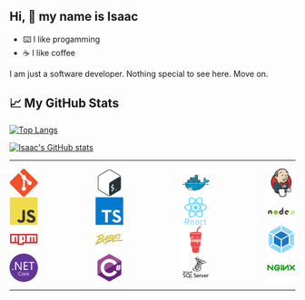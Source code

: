 ## Hi, 👋 my name is Isaac

- ⌨️ I like progamming
- ☕ I like coffee

I am just a software developer. Nothing special to see here. Move on.

## &#x1f4c8; My GitHub Stats

[![Top Langs](https://github-readme-stats.vercel.app/api/top-langs/?username=isaacadams&hide=html,css&theme=radical)](https://github.com/anuraghazra/github-readme-stats)

[![Isaac's GitHub stats](https://github-readme-stats.vercel.app/api?username=isaacadams&theme=radical)](https://github.com/anuraghazra/github-readme-stats)

---

<div style="display: flex; justify-content: space-between;">
  <img alt="GIT" src="https://github.com/devicons/devicon/blob/master/icons/git/git-original.svg" width="50" height="50"/>
  <img alt="BASH" src="https://github.com/devicons/devicon/blob/master/icons/bash/bash-original.svg" width="50" height="50"/>
  <img alt="DOCKER" src="https://github.com/devicons/devicon/blob/master/icons/docker/docker-original.svg" width="50" height="50"/>
  <img alt="JENKINS" src="https://github.com/devicons/devicon/blob/master/icons/jenkins/jenkins-original.svg" width="50" height="50"/>  
</div>

<div style="display: flex; justify-content: space-between;">
  <img src="https://github.com/devicons/devicon/blob/master/icons/javascript/javascript-original.svg" alt="JavaScript Logo" width="50" height="50"/> 
  <img alt="TS" src="https://github.com/devicons/devicon/blob/master/icons/typescript/typescript-original.svg" width="50" height="50"/>
  <img alt="REACT" src="https://github.com/devicons/devicon/blob/master/icons/react/react-original-wordmark.svg" width="50" height="50"/>
  <img alt="NODEJS" src="https://github.com/devicons/devicon/blob/master/icons/nodejs/nodejs-original-wordmark.svg" width="50" height="50"/>
</div>

<div style="display: flex; justify-content: space-between;">
  <img alt="NPM" src="https://github.com/devicons/devicon/blob/master/icons/npm/npm-original-wordmark.svg" width="50" height="50"/>
  <img alt="BABEL" src="https://github.com/devicons/devicon/blob/master/icons/babel/babel-original.svg" width="50" height="50"/>
  <img alt="GULP" src="https://github.com/devicons/devicon/blob/master/icons/gulp/gulp-plain.svg" width="50" height="50"/>
  <img alt="WEBPACK" src="https://github.com/devicons/devicon/blob/master/icons/webpack/webpack-original.svg" width="50" height="50"/>
</div>

<div style="display: flex; justify-content: space-between;">
  <img alt="DOTNETCORE" src="https://github.com/devicons/devicon/blob/master/icons/dotnetcore/dotnetcore-original.svg" width="50" height="50"/>
  <img alt="CSHARP" src="https://github.com/devicons/devicon/blob/master/icons/csharp/csharp-original.svg" width="50" height="50"/>
  <img alt="SQL" src="https://github.com/devicons/devicon/blob/master/icons/microsoftsqlserver/microsoftsqlserver-plain-wordmark.svg" width="50" height="50"/>
  <img alt="NGINX" src="https://github.com/devicons/devicon/blob/master/icons/nginx/nginx-original.svg" width="50" height="50"/>
</div>

---

<!--
<img alt="" src="" width="50" height="50"/>

**isaacadams/isaacadams** is a ✨ _special_ ✨ repository because its `README.md` (this file) appears on your GitHub profile.

Some cool things to add: https://catalins.tech/how-to-create-a-kickass-github-profile-page

Here are some ideas to get you started:

- 🔭 I’m currently working on ...
- 🌱 I’m currently learning ...
- 👯 I’m looking to collaborate on ...
- 🤔 I’m looking for help with ...
- 💬 Ask me about ...
- 📫 How to reach me: ...
- 😄 Pronouns: ...
- ⚡ Fun fact: ...
-->
